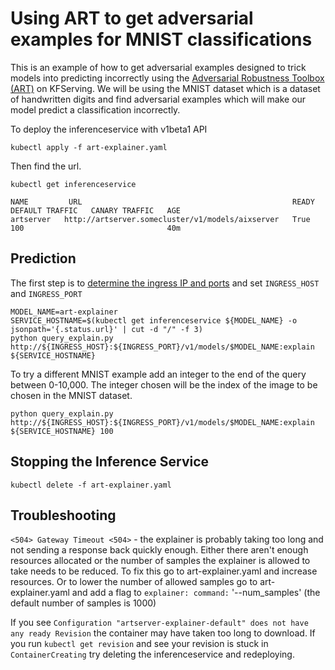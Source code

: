 # Using ART to get adversarial examples for MNIST classifications

This is an example of how to get adversarial examples designed to trick models into predicting incorrectly using the [Adversarial Robustness Toolbox (ART)](https://adversarial-robustness-toolbox.org/) on KFServing. We will be using the MNIST dataset which is a dataset of handwritten digits and find adversarial examples which will make our model predict a classification incorrectly.

To deploy the inferenceservice with v1beta1 API

`kubectl apply -f art-explainer.yaml`

Then find the url.

`kubectl get inferenceservice`

```
NAME         URL                                               READY   DEFAULT TRAFFIC   CANARY TRAFFIC   AGE
artserver   http://artserver.somecluster/v1/models/aixserver   True    100                                40m
```

## Prediction
The first step is to [determine the ingress IP and ports](../../../../../README.md#determine-the-ingress-ip-and-ports) and set `INGRESS_HOST` and `INGRESS_PORT`

```
MODEL_NAME=art-explainer
SERVICE_HOSTNAME=$(kubectl get inferenceservice ${MODEL_NAME} -o jsonpath='{.status.url}' | cut -d "/" -f 3)
python query_explain.py http://${INGRESS_HOST}:${INGRESS_PORT}/v1/models/$MODEL_NAME:explain ${SERVICE_HOSTNAME}
```

To try a different MNIST example add an integer to the end of the query between 0-10,000. The integer chosen will be the index of the image to be chosen in the MNIST dataset.

```
python query_explain.py http://${INGRESS_HOST}:${INGRESS_PORT}/v1/models/$MODEL_NAME:explain ${SERVICE_HOSTNAME} 100
```

## Stopping the Inference Service

`kubectl delete -f art-explainer.yaml`

## Troubleshooting

`<504> Gateway Timeout <504>` - the explainer is probably taking too long and not sending a response back quickly enough. Either there aren't enough resources allocated or the number of samples the explainer is allowed to take needs to be reduced. To fix this go to art-explainer.yaml and increase resources. Or to lower the number of allowed samples go to art-explainer.yaml and add a flag to `explainer: command:` '--num_samples' (the default number of samples is 1000)

If you see `Configuration "artserver-explainer-default" does not have any ready Revision` the container may have taken too long to download. If you run `kubectl get revision` and see your revision is stuck in `ContainerCreating` try deleting the inferenceservice and redeploying.
